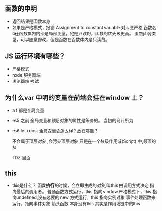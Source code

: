 ## 函数的申明
- 返回结果是函数本身
- 如果是严格模式，报错 Assignment to constant variable
  对js 更严格 
  函数名b在函数体内内部是局部变量，他是只读的。函数的优先级更高。
  虽然js 弱类型，可以随意修改，但是函数在函数体内是只读的。

## JS 运行环境有哪些？
- 严格模式 
- node 服务器端
- 浏览器端 考试 

## 为什么var 申明的变量在前端会挂在window 上？
- a,f 都是全局变量 
- es5 之前 全局变量和顶层对象的属性是等价的。
  当初的设计所为 
- es6 let const 全局变量会怎么样？放在哪里？
  
  不会属于顶层对象 ,会污染顶层对象 
  只是在一个块级作用域(Script) 中,最顶的块
  <script>
  </script>
  TDZ 里面 

## this
- this是什么？ 
  函数**执行**的时候，会立即生成的对象,叫this
  由调用方式决定,指向最后的调用者。
  普通函数方式运行，this 指向window
  严格模式下，this 指向undefined,没有必要的 
  new 方式运行，this 指向实例对象
  事件处理函数来运行，指向事件对象 
  箭头函数 本身没有this 其实是作用域链中的this
